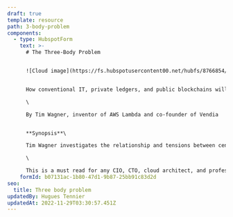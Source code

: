 ```yaml
---
draft: true
template: resource
path: 3-body-problem
components:
  - type: HubspotForm
    text: >-
      # The Three-Body Problem 


      ![Cloud image](https://fs.hubspotusercontent00.net/hubfs/8766854/Cloud%20image.png)


      How conventional IT, private ledgers, and public blockchains will work together to usher in the Web 3.0 era.\

      \

      By Tim Wagner, inventor of AWS Lambda and co-founder of Vendia


      **Synopsis**\

      Tim Wagner investigates the relationship and tensions between centralized IT, private ledgers and public blockchains for application development. Instead of a 'winner' Wagner proposes that all three will need to work together for optimal business solutions and technical outcomes. \

      \

      This is a must read for any CIO, CTO, cloud architect, and professional developers responsible for delivering reliable, data-based solutions.
    formId: b07131ac-1b80-47d1-9b87-25bb91c83d2d
seo:
  title: Three body problem
updatedBy: Hugues Tennier
updatedAt: 2022-11-29T03:30:57.451Z
---
```

